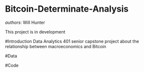# Bitcoin-Determinate-Analysis

*authors*: Will Hunter

This project is in development

#Introduction
Data Analytics 401 senior capstone project about the relationship between macroeconomics and Bitcoin


#Data


#Code
